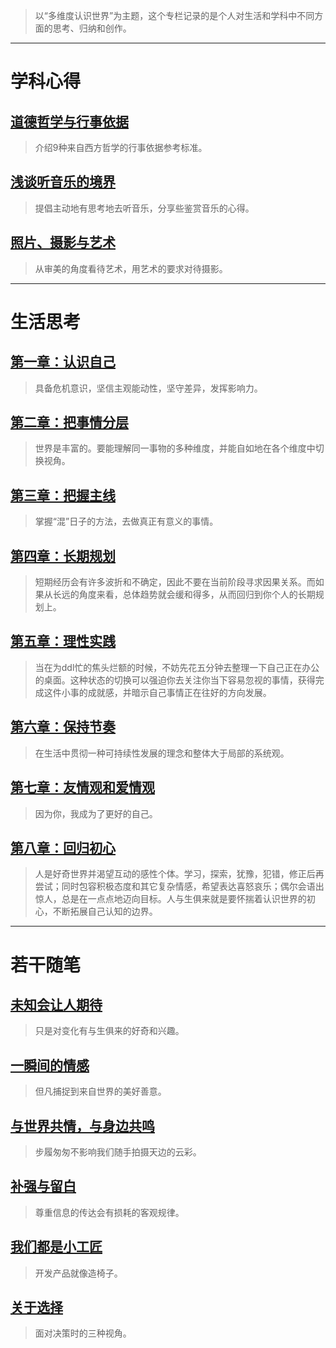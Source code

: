 > 以“多维度认识世界”为主题，这个专栏记录的是个人对生活和学科中不同方面的思考、归纳和创作。

<!-- ---

# 阶段总结
## [2023年度总结](blogs/summaries/2023.md)
> 也是对这个专栏的一个总结，交代了一些文章的写作初衷。 -->

---

# 学科心得
## [道德哲学与行事依据](blogs/subjects/about-ethics.md)
> 介绍9种来自西方哲学的行事依据参考标准。
## [浅谈听音乐的境界](blogs/subjects/about-music.md)
> 提倡主动地有思考地去听音乐，分享些鉴赏音乐的心得。
## [照片、摄影与艺术](blogs/subjects/about-photography.md)
> 从审美的角度看待艺术，用艺术的要求对待摄影。

---

# 生活思考
## [第一章：认识自己](blogs/columns/C1.md)
> 具备危机意识，坚信主观能动性，坚守差异，发挥影响力。
## [第二章：把事情分层](blogs/columns/C2.md)
> 世界是丰富的。要能理解同一事物的多种维度，并能自如地在各个维度中切换视角。
## [第三章：把握主线](blogs/columns/main-task.md)
> 掌握“混”日子的方法，去做真正有意义的事情。
## [第四章：长期规划](blogs/columns/C4.md)
> 短期经历会有许多波折和不确定，因此不要在当前阶段寻求因果关系。而如果从长远的角度来看，总体趋势就会缓和得多，从而回归到你个人的长期规划上。
## [第五章：理性实践](blogs/columns/C5.md)
> 当在为ddl忙的焦头烂额的时候，不妨先花五分钟去整理一下自己正在办公的桌面。这种状态的切换可以强迫你去关注你当下容易忽视的事情，获得完成这件小事的成就感，并暗示自己事情正在往好的方向发展。
## [第六章：保持节奏](blogs/columns/life-style.md)
> 在生活中贯彻一种可持续性发展的理念和整体大于局部的系统观。
## [第七章：友情观和爱情观](blogs/columns/friendship-and-love.md)
> 因为你，我成为了更好的自己。
## [第八章：回归初心](blogs/columns/C8.md)
> 人是好奇世界并渴望互动的感性个体。学习，探索，犹豫，犯错，修正后再尝试；同时包容积极态度和其它复杂情感，希望表达喜怒哀乐；偶尔会语出惊人，总是在一点点地迈向目标。人与生俱来就是要怀揣着认识世界的初心，不断拓展自己认知的边界。

---

# 若干随笔

## [未知会让人期待](blogs/gossips/expect4future.md)
> 只是对变化有与生俱来的好奇和兴趣。

## [一瞬间的情感](blogs/gossips/small-luck.md)
> 但凡捕捉到来自世界的美好善意。

## [与世界共情，与身边共鸣](blogs/gossips/empathy.md)
> 步履匆匆不影响我们随手拍摄天边的云彩。

## [补强与留白](blogs/gossips/leeway.md)
> 尊重信息的传达会有损耗的客观规律。

## [我们都是小工匠](blogs/gossips/carpenters.md)
> 开发产品就像造椅子。

## [关于选择](blogs/gossips/choices.md)
> 面对决策时的三种视角。

<!-- ## [夹在光阴里的便利贴](blogs/gossips/about-rambles.md)
> 以前随手记录的随笔就像夹在光阴里的便利贴，当初怎么还写过这个现在已经记不清了，但还是会煞有其事地仔细阅读，加载那段似梦的回忆。 -->
